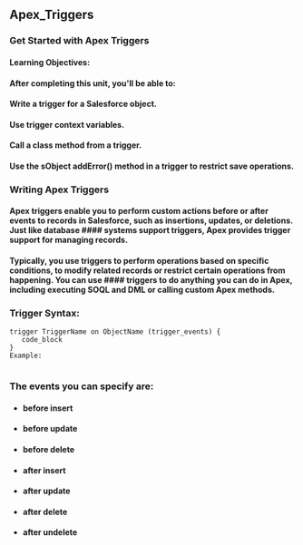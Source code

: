 ## Apex_Triggers
### Get Started with Apex Triggers
#### Learning Objectives:
#### After completing this unit, you'll be able to:
#### Write a trigger for a Salesforce object.
#### Use trigger context variables.
#### Call a class method from a trigger.
#### Use the sObject addError() method in a trigger to restrict save operations.

### Writing Apex Triggers
#### Apex triggers enable you to perform custom actions before or after events to records in Salesforce, such as insertions, updates, or deletions. Just like database #### systems support triggers, Apex provides trigger support for managing records.
#### Typically, you use triggers to perform operations based on specific conditions, to modify related records or restrict certain operations from happening. You can use #### triggers to do anything you can do in Apex, including executing SOQL and DML or calling custom Apex methods.

### Trigger Syntax:
```
trigger TriggerName on ObjectName (trigger_events) {
   code_block
}
Example:


```
### The events you can specify are:
* ####  before insert
* ####  before update
* ####  before delete
* ####  after insert
* ####  after update
* ####  after delete
* #### after undelete
